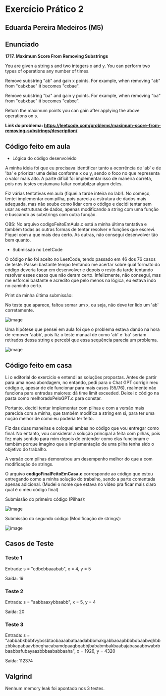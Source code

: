 # Exercício Prático 2

## Eduarda Pereira Medeiros (M5)

## Enunciado 

**1717. Maximum Score From Removing Substrings**

You are given a string s and two integers x and y. You can perform two types of operations any number of times.

Remove substring "ab" and gain x points.
For example, when removing "ab" from "cabxbae" it becomes "cxbae".

Remove substring "ba" and gain y points.
For example, when removing "ba" from "cabxbae" it becomes "cabxe".

Return the maximum points you can gain after applying the above operations on s.

**Link do problema: https://leetcode.com/problems/maximum-score-from-removing-substrings/description/**

## Código feito em aula

* Lógica do código desenvolvido
  
A minha ideia foi que eu precisava identificar tanto a ocorrência de 'ab' e de 'ba' e priorizar uma delas conforme x ou y, sendo o foco no que representa o valor mais alto.
A parte difícil foi implementar isso de maneira correta, pois nos testes costumava faltar contabilzar algum deles.

Fiz várias tentativas em aula (fiquei a tarde inteira no lab!). No começo, tentei implementar com pilha, pois parecia a estrutura de dados mais adequada, mas não soube como lidar com o código e decidi tentar sem usar as estruturas de dados, apenas modificando a string com uma função e buscando as substrings com outra função.

OBS: No arquivo codigoFeitoEmAula.c está a minha última tentativa e também todas as outras formas de tentar resolver e funções que escrevi. Fiquei com a que mais deu certo. As outras, não consegui desenvolver tão bem quanto.

* Submissão no LeetCode

O código não foi aceito no LeetCode, tendo passado em 46 dos 76 casos de teste.
Passei bastante tempo tentando me acertar sobre qual formato do código deveria focar em desenvolver e depois o resto da tarde tentando resolver esses casos que não deram certo.
Infelizmente, não consegui, mas me esforcei bastante e acredito que pelo menos na lógica, eu estava indo no caminho certo.

Print da minha última submissão:

No teste que aparece, faltou somar um x, ou seja, não deve ter lido um 'ab' corretamente.

![image](https://github.com/user-attachments/assets/8b92d84a-f6a1-448e-8544-56c6852b99db)

Uma hipótese que pensei em aula foi que o problema estava dando na hora de remover 'aabb', pois fiz o teste manual de como 'ab' e 'ba' seriam retirados dessa string e percebi que essa sequência parecia um problema.

![image](https://github.com/user-attachments/assets/4cca26ea-679a-4141-ac8f-152586636316)


## Código feito em casa

Li o editorial do exercício e entendi as soluções propostas. Antes de partir para uma nova abordagem, no entando, pedi para o Chat GPT corrigir meu código e, apesar de ele funcionar para mais casos (55/76), realmente não funciona para entradas maiores: dá time limit exceeded. Deixei o código na pasta como melhoradoPeloGPT.c para constar.

Portanto, decidi tentar implementar com pilhas e com a versão mais parecida com a minha, que também modifica a string em si, para ter uma noção melhor de como eu poderia ter feito.

Fiz das duas maneiras e coloquei ambas no código que vou entregar como final. No entanto, vou considerar a solução principal a feita com pilhas, pois fez mais sentido para mim depois de entender como elas funcionam e também porque imagino que a implementação de uma pilha tenha sido o objetivo do trabalho.

A versão com pilhas demonstrou um desempenho melhor do que a com modificação de strings.

O arquivo **codigoFinalFeitoEmCasa.c** corresponde ao código que estou entregando como a minha solução do trabalho, sendo a parte comentada apenas adicional. (Mudei o nome que estava no vídeo pra ficar mais claro qual é o meu código final)

Submissão do primeiro código (Pilhas):

![image](https://github.com/user-attachments/assets/e20e51d9-6439-4edc-bd0f-666e9ecfc379)

Submissão do segundo código (Modificação de strings):

![image](https://github.com/user-attachments/assets/478bc7fa-bc77-41ec-98cf-abf89cde13f2)

## Casos de Teste

### Teste 1

Entrada: s = "cdbcbbaaabab", x = 4, y = 5

Saída: 19

### Teste 2

Entrada: s = "aabbaaxybbaabb", x = 5, y = 4

Saída: 20

### Teste 3

Entrada: s = "aabbabkbbbfvybssbtaobaaaabataaadabbbmakgabbaoapbbbbobaabvqhbbzbbkapabaavbbeghacabamdpaaqbqabbjbababmbakbaabajabasaabbwabrbbaabbafubayaazbbbaababbaaha", x = 1926, y = 4320

Saída: 112374

## Valgrind

Nenhum memory leak foi apontado nos 3 testes.

